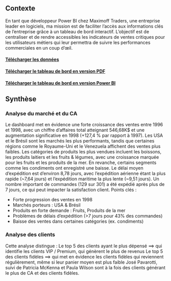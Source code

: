 ## Contexte 
En tant que développeur Power BI chez Maximoff Traders, une entreprise leader en logiciels, ma mission est de faciliter l’accès aux informations clés de l’entreprise grâce à un tableau de bord interactif. L’objectif est de centraliser et de rendre accessibles les indicateurs de ventes critiques pour les utilisateurs métiers qui leur permettra de suivre les performances commerciales en un coup d’œil. 

#### [Télécharger les données]()
#### [Télécharger le tableau de bord en version PDF]()
#### [Télécharger le tableau de bord en version Power BI]()

## Synthèse

### Analyse du marché et du CA
Le dashboard met en évidence une forte croissance des ventes entre 1996 et 1998, avec un chiffre d’affaires total atteignant 546,68K$ et une augmentation significative en 1998 (+127,4 % par rapport à 1997). Les USA et le Brésil sont les marchés les plus performants, tandis que certaines régions comme le Royaume-Uni et le Venezuela affichent des ventes plus faibles.
Les catégories de produits les plus vendues incluent les boissons, les produits laitiers et les fruits & légumes, avec une croissance marquée pour les fruits et les produits de la mer. En revanche, certains segments comme les condiments ont enregistré une baisse.
Le délai moyen d’expédition est d’environ 8,78 jours, avec l’expédition aérienne étant la plus rapide (~7,64 jours) et l’expédition maritime la plus lente (~9,51 jours). Un nombre important de commandes (129 sur 301) a été expédié après plus de 7 jours, ce qui peut impacter la satisfaction client.
Points clés :
- Forte progression des ventes en 1998
- Marchés porteurs : USA & Brésil
- Produits en forte demande : Fruits, Produits de la mer
- Problèmes de délais d’expédition (>7 jours pour 43% des commandes)
- Baisse des ventes dans certaines catégories (ex. condiments)

### Analyse des clients
Cette analyse distingue :
Le top 5 des clients ayant le plus dépensé ==> qui identifie les clients VIP / Premium, qui génèrent le plus de revenus
Le top 5 des clients fidèles ==> qui met en évidence les clients fidèles qui reviennent régulièrement, même si leur panier moyen est plus faible
José Pavarotti, suivi de Patricia McKenna et Paula Wilson sont à la fois des clients générant le plus de CA et des clients fidèles.
